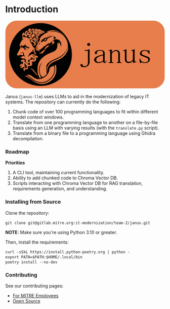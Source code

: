 # Introduction

<p align="center">
    <img src="assets/icons/logo_horizontal.png">
</p>

Janus (`janus-llm`) uses LLMs to aid in the modernization of legacy IT systems. The repository can currently do the following:

1. Chunk code of over 100 programming languages to fit within different model context windows.
2. Translate from one programming language to another on a file-by-file basis using an LLM with varying results (with the `translate.py` script).
3. Translate from a binary file to a programming language using Ghidra decompilation.

### Roadmap

**Priorities**

1. A CLI tool, maintaining current functionality.
2. Ability to add chunked code to Chroma Vector DB.
3. Scripts interacting with Chroma Vector DB for RAG translation, requirements generation, and understanding.

### Installing from Source

Clone the repository:

```shell
git clone git@gitlab.mitre.org:it-modernization/team-2/janus.git
```

**NOTE**: Make sure you're using Python 3.10 or greater.

Then, install the requirements:

```shell
curl -sSkL https://install.python-poetry.org | python -
export PATH=$PATH:$HOME/.local/bin
poetry install --no-dev
```

### Contributing

See our contributing pages:
* [For MITRE Employees](https://cem-llm.pages.mitre.org/janus/contributing.html#contributing-for-mitre-employees)
* [Open Source](https://mitrefireline.github.io/janus/contributing.html)

